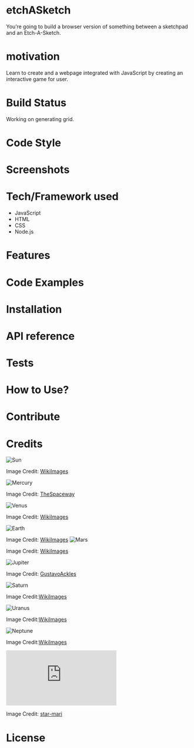 # etchASketch
You’re going to build a browser version of something between a sketchpad and an Etch-A-Sketch.

# motivation 

Learn to create and a webpage integrated with JavaScript by creating an interactive 
game for user.

# Build Status

Working on generating grid. 

# Code Style

# Screenshots

# Tech/Framework used

- JavaScript
- HTML
- CSS
- Node.js

# Features

# Code Examples

# Installation

# API reference

# Tests

# How to Use? 

# Contribute

# Credits

![Sun](https://pixabay.com/photos/sun-solar-flare-space-outer-space-11582/)

Image Credit: [WikiImages](https://pixabay.com/users/wikiimages-1897/?utm_source=link-attribution&utm_medium=referral&utm_campaign=image&utm_content=11582)

![Mercury](https://pixabay.com/photos/mercury-planet-space-universe-6618698/)

Image Credit: [TheSpaceway](https://pixabay.com/users/wikiimages-1897/)

![Venus](https://pixabay.com/photos/venus-surface-hot-heat-planet-11022/)

Image Credit: [WikiImages](https://pixabay.com/users/wikiimages-1897/)

![Earth](https://pixabay.com/photos/earth-globe-planet-world-space-11015/)

Image Credit: [WikiImages](https://pixabay.com/users/wikiimages-1897/)
![Mars](https://pixabay.com/photos/mars-red-planet-planet-space-11012/)

Image Credit: [WikiImages](https://pixabay.com/users/wikiimages-1897/)

![Jupiter](https://pixabay.com/photos/space-jupiter-astronomy-universe-4869815/)

Image Credit: [GustavoAckles](https://pixabay.com/users/gustavoackles-6863234/)

![Saturn](https://pixabay.com/photos/saturn-planet-saturnrings-67671/)

Image Credit:[WikiImages](https://pixabay.com/users/wikiimages-1897/)

![Uranus](https://pixabay.com/photos/uranus-planet-gas-planet-space-11625/)

Image Credit:[WikiImages](https://pixabay.com/users/wikiimages-1897/)

![Neptune](https://pixabay.com/photos/neptune-planet-solar-system-67537/)

Image Credit:[WikiImages](https://pixabay.com/users/wikiimages-1897/)

![Rocket Cursor](https://www.cursors-4u.com/cursor/2012/01/02/cute-rocket.html)

Image Credit: [star-mari](https://www.deviantart.com/star-mari)

# License




  